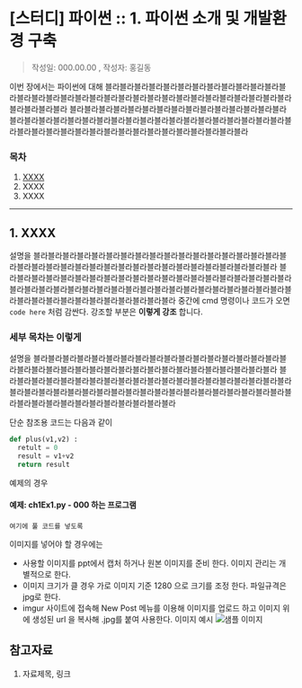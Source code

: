 # [스터디] 파이썬 :: 1. 파이썬 소개 및 개발환경 구축
> 작성일: 000.00.00 , 작성자: 홍길동

이번 장에서는 파이썬에 대해 블라블라블라블라블라블라블라블라블라블라블라블라블라블라블라블라블라블라블라블라블라블라블라블라블라블라블라블라블라블라블라블라블라블라블라블라
블라블라블라블라블라블라블라블라블라블라블라블라블라블라블라블라블라블라블라블라블라블라블라블라블라블라블라블라블라블라블라블라블라블라블라블라블라블라블라블라블라블라블라블라블라블라블라블라블라블라블라

### 목차
1. [XXXX](#m1)
2. XXXX
3. XXXX

---

## 1. XXXX <a name="m1"></a>
설명을 블라블라블라블라블라블라블라블라블라블라블라블라블라블라블라블라블라블라블라블라블라블라블라블라블라블라블라블라블라블라블라블라블라블라블라블라
블라블라블라블라블라블라블라블라블라블라블라블라블라블라블라블라블라블라블라블라블라블라블라블라블라블라블라블라블라블라블라블라블라블라블라블라블라블라블라블라블라블라블라블라블라블라블라블라블라블라블라
중간에 cmd 명령이나 코드가 오면 `code here` 처럼 감싼다. 강조할 부분은 **이렇게 강조** 합니다.

### 세부 목차는 이렇게
설명을 블라블라블라블라블라블라블라블라블라블라블라블라블라블라블라블라블라블라블라블라블라블라블라블라블라블라블라블라블라블라블라블라블라블라블라블라
블라블라블라블라블라블라블라블라블라블라블라블라블라블라블라블라블라블라블라블라블라블라블라블라블라블라블라블라블라블라블라블라블라블라블라블라블라블라블라블라블라블라블라블라블라블라블라블라블라블라블라

단순 참조용 코드는 다음과 같이
```python
def plus(v1,v2) :
  retult = 0
  result = v1+v2
  return result
```
예제의 경우

#### 예제: ch1Ex1.py - 000 하는 프로그램
```puthon
여기에 풀 코드를 넣도록
```

이미지를 넣어야 할 경우에는 
- 사용할 이미지를 ppt에서 캡처 하거나 원본 이미지를 준비 한다. 이미지 관리는 개별적으로 한다.
- 이미지 크기가 클 경우 가로 이미지 기준 1280 으로 크기를 조정 한다. 파일규격은 jpg로 한다.
- imgur 사이트에 접속해 New Post 메뉴를 이용해 이미지를 업로드 하고 이미지 위에 생성된 url 을 복사해 .jpg를 붙여 사용한다.
이미지 예시
![샘플 이미지](http://imgur.com/ORf54d5.jpg")

## 참고자료
1. 자료제목, 링크
